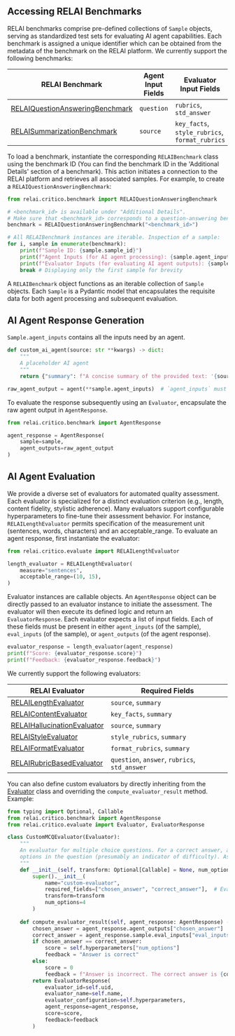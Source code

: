 <h2>Accessing RELAI Benchmarks</h2>

RELAI benchmarks comprise pre-defined collections of `Sample` objects, serving as standardized test sets for evaluating AI agent capabilities. Each benchmark is assigned a unique identifier which can be obtained from the metadata of the benchmark on the RELAI platform.
We currently support the following benchmarks:

| RELAI Benchmark | Agent Input Fields | Evaluator Input Fields |
| ----------------| ----------------| ----------------|
| [RELAIQuestionAnsweringBenchmark](../benchmark.md#relai.critico.benchmark.RELAIQuestionAnsweringBenchmark) |  `question` | `rubrics`, `std_answer` |
| [RELAISummarizationBenchmark](../benchmark.md#relai.critico.benchmark.RELAISummarizationBenchmark) | `source` | `key_facts`, `style_rubrics`, `format_rubrics` |

To load a benchmark, instantiate the corresponding `RELAIBenchmark` class using the benchmark ID (You can find the benchmark ID in the 'Additional Details' section of a benchmark). This action initiates a connection to the RELAI platform and retrieves all associated samples.
For example, to create a `RELAIQuestionAnsweringBenchmark`:

```python
from relai.critico.benchmark import RELAIQuestionAnsweringBenchmark

# <benchmark_id> is available under "Additional Details".
# Make sure that <benchmark_id> corresponds to a question-answering benchmark. 
benchmark = RELAIQuestionAnsweringBenchmark("<benchmark_id>")

# All RELAIBenchmark instances are iterable. Inspection of a sample:
for i, sample in enumerate(benchmark):
    print(f"Sample ID: {sample.sample_id}")
    print(f"Agent Inputs (for AI agent processing): {sample.agent_inputs}")
    print(f"Evaluator Inputs (for evaluating AI agent outputs): {sample.eval_inputs}")
    break # Displaying only the first sample for brevity
```

A `RELAIBenchmark` object functions as an iterable collection of `Sample` objects. Each `Sample` is a Pydantic model that encapsulates the requisite data for both agent processing and subsequent evaluation.

<h2>AI Agent Response Generation</h2>

`Sample.agent_inputs` contains all the inputs need by an agent. 

```python
def custom_ai_agent(source: str **kwargs) -> dict:
    """
    A placeholder AI agent
    """
    return {"summary": f"A concise summary of the provided text: '{source[:50]}...'"}

raw_agent_output = agent(**sample.agent_inputs)  # `agent_inputs` must contain the key `source`
```

To evaluate the response subsequently using an `Evaluator`, encapsulate the raw agent output in `AgentResponse`.

```python
from relai.critico.benchmark import AgentResponse

agent_response = AgentResponse(
    sample=sample,
    agent_outputs=raw_agent_output
)
```

<h2>AI Agent Evaluation</h2>

We provide a diverse set of evaluators for automated quality assessment. Each evaluator is specialized for a distinct evaluation criterion (e.g., length, content fidelity, stylistic adherence). Many evaluators support configurable hyperparameters to fine-tune their assessment behavior. For instance, `RELAILengthEvaluator` permits specification of the measurement unit (sentences, words, characters) and an acceptable_range. To evaluate an agent response, first instantiate the evaluator:

```python
from relai.critico.evaluate import RELAILengthEvaluator

length_evaluator = RELAILengthEvaluator(
    measure="sentences",
    acceptable_range=(10, 15),
)
```

Evaluator instances are callable objects. An `AgentResponse` object can be directly passed to an evaluator instance to initiate the assessment. The evaluator will then execute its defined logic and return an `EvaluatorResponse`. Each evaluator expects a list of input fields. Each of these fields must be present in either `agent_inputs` (of the sample), `eval_inputs` (of the sample), or `agent_outputs` (of the agent response).

```python
evaluator_response = length_evaluator(agent_response)
print(f"Score: {evaluator_response.score}")
print(f"Feedback: {evaluator_response.feedback}")
```

We currently support the following evaluators:

| RELAI Evaluator | Required Fields | 
| ----------------| ----------------|
| [RELAILengthEvaluator](../evaluator.md#relai.critico.evaluate.RELAILengthEvaluator) |  `source`, `summary`|
| [RELAIContentEvaluator](../evaluator.md#relai.critico.evaluate.RELAIContentEvaluator) | `key_facts`, `summary` |
| [RELAIHallucinationEvaluator](../evaluator.md#relai.critico.evaluate.RELAIHallucinationEvaluator) | `source`, `summary` |
| [RELAIStyleEvaluator](../evaluator.md#relai.critico.evaluate.RELAIStyleEvaluator) | `style_rubrics`, `summary` |
| [RELAIFormatEvaluator](../evaluator.md#relai.critico.evaluate.RELAIFormatEvaluator) | `format_rubrics`, `summary` |
| [RELAIRubricBasedEvaluator](../evaluator.md#relai.critico.evaluate.RELAIRubricBasedEvaluator)  | `question`, `answer`, `rubrics`, `std_answer` |

You can also define custom evaluators by directly inheriting from the [Evaluator](../evaluator.md#relai.critico.evaluate.Evaluator) class and overriding the `compute_evaluator_result` method. Example:

```python
from typing import Optional, Callable
from relai.critico.benchmark import AgentResponse
from relai.critico.evaluate import Evaluator, EvaluatorResponse

class CustomMCQEvaluator(Evaluator):
    """
    An evaluator for multiple choice questions. For a correct answer, assigns a score equal to the number of
    options in the question (presumably an indicator of difficulty). Assigns 0 for an incorrect answer.
    """
    def __init__(self, transform: Optional[Callable] = None, num_options: int = 4)
        super().__init__(
            name="custom-evaluator",
            required_fields=["chosen_answer", "correct_answer"],  # Evaluator expects a `chosen_answer` field in `agent_response` and a `correct_answer` in `eval_inputs`
            transform=transform
            num_options=4
        )
    
    def compute_evaluator_result(self, agent_response: AgentResponse) -> EvaluatorResponse:
        chosen_answer = agent_response.agent_outputs["chosen_answer"]
        correct_answer = agent_response.sample.eval_inputs["eval_inputs"]
        if chosen_answer == correct_answer:
            score = self.hyperparameters["num_options"]
            feedback = "Answer is correct"
        else:
            score = 0
            feedback = f"Answer is incorrect. The correct answer is {correct_answer}"
        return EvaluatorResponse(
            evaluator_id=self.uid,
            evaluator_name=self.name,
            evaluator_configuration=self.hyperparameters,
            agent_response=agent_response,
            score=score,
            feedback=feedback
        )
```

